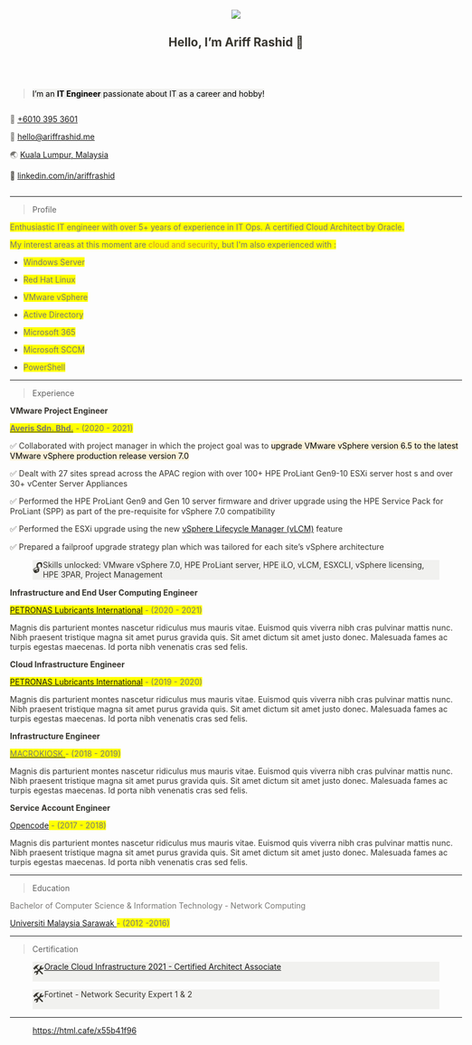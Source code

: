 <html><head><meta http-equiv="Content-Type" content="text/html; charset=utf-8"/><title>Hello, I’m Ariff Rashid 👋</title><style>
/* cspell:disable-file */
/* webkit printing magic: print all background colors */
html {
	-webkit-print-color-adjust: exact;
}
* {
	box-sizing: border-box;
	-webkit-print-color-adjust: exact;
}

html,
body {
	margin: 0;
	padding: 0;
}
@media only screen {
	body {
		margin: 2em auto;
		max-width: 900px;
		color: rgb(55, 53, 47);
	}
}

body {
	line-height: 1.5;
	white-space: pre-wrap;
}

a,
a.visited {
	color: inherit;
	text-decoration: underline;
}

.pdf-relative-link-path {
	font-size: 80%;
	color: #444;
}

h1,
h2,
h3 {
	letter-spacing: -0.01em;
	line-height: 1.2;
	font-weight: 600;
	margin-bottom: 0;
}

.page-title {
	font-size: 2.5rem;
	font-weight: 700;
	margin-top: 0;
	margin-bottom: 0.75em;
}

h1 {
	font-size: 1.875rem;
	margin-top: 1.875rem;
}

h2 {
	font-size: 1.5rem;
	margin-top: 1.5rem;
}

h3 {
	font-size: 1.25rem;
	margin-top: 1.25rem;
}

.source {
	border: 1px solid #ddd;
	border-radius: 3px;
	padding: 1.5em;
	word-break: break-all;
}

.callout {
	border-radius: 3px;
	padding: 1rem;
}

figure {
	margin: 1.25em 0;
	page-break-inside: avoid;
}

figcaption {
	opacity: 0.5;
	font-size: 85%;
	margin-top: 0.5em;
}

mark {
	background-color: transparent;
}

.indented {
	padding-left: 1.5em;
}

hr {
	background: transparent;
	display: block;
	width: 100%;
	height: 1px;
	visibility: visible;
	border: none;
	border-bottom: 1px solid rgba(55, 53, 47, 0.09);
}

img {
	max-width: 100%;
}

@media only print {
	img {
		max-height: 100vh;
		object-fit: contain;
	}
}

@page {
	margin: 1in;
}

.collection-content {
	font-size: 0.875rem;
}

.column-list {
	display: flex;
	justify-content: space-between;
}

.column {
	padding: 0 1em;
}

.column:first-child {
	padding-left: 0;
}

.column:last-child {
	padding-right: 0;
}

.table_of_contents-item {
	display: block;
	font-size: 0.875rem;
	line-height: 1.3;
	padding: 0.125rem;
}

.table_of_contents-indent-1 {
	margin-left: 1.5rem;
}

.table_of_contents-indent-2 {
	margin-left: 3rem;
}

.table_of_contents-indent-3 {
	margin-left: 4.5rem;
}

.table_of_contents-link {
	text-decoration: none;
	opacity: 0.7;
	border-bottom: 1px solid rgba(55, 53, 47, 0.18);
}

table,
th,
td {
	border: 1px solid rgba(55, 53, 47, 0.09);
	border-collapse: collapse;
}

table {
	border-left: none;
	border-right: none;
}

th,
td {
	font-weight: normal;
	padding: 0.25em 0.5em;
	line-height: 1.5;
	min-height: 1.5em;
	text-align: left;
}

th {
	color: rgba(55, 53, 47, 0.6);
}

ol,
ul {
	margin: 0;
	margin-block-start: 0.6em;
	margin-block-end: 0.6em;
}

li > ol:first-child,
li > ul:first-child {
	margin-block-start: 0.6em;
}

ul > li {
	list-style: disc;
}

ul.to-do-list {
	text-indent: -1.7em;
}

ul.to-do-list > li {
	list-style: none;
}

.to-do-children-checked {
	text-decoration: line-through;
	opacity: 0.375;
}

ul.toggle > li {
	list-style: none;
}

ul {
	padding-inline-start: 1.7em;
}

ul > li {
	padding-left: 0.1em;
}

ol {
	padding-inline-start: 1.6em;
}

ol > li {
	padding-left: 0.2em;
}

.mono ol {
	padding-inline-start: 2em;
}

.mono ol > li {
	text-indent: -0.4em;
}

.toggle {
	padding-inline-start: 0em;
	list-style-type: none;
}

/* Indent toggle children */
.toggle > li > details {
	padding-left: 1.7em;
}

.toggle > li > details > summary {
	margin-left: -1.1em;
}

.selected-value {
	display: inline-block;
	padding: 0 0.5em;
	background: rgba(206, 205, 202, 0.5);
	border-radius: 3px;
	margin-right: 0.5em;
	margin-top: 0.3em;
	margin-bottom: 0.3em;
	white-space: nowrap;
}

.collection-title {
	display: inline-block;
	margin-right: 1em;
}

.simple-table {
	margin-top: 1em;
	font-size: 0.875rem;
}

.simple-table-header {
	background: rgb(247, 246, 243);
	color: black;
	font-weight: 500;
}

time {
	opacity: 0.5;
}

.icon {
	display: inline-block;
	max-width: 1.2em;
	max-height: 1.2em;
	text-decoration: none;
	vertical-align: text-bottom;
	margin-right: 0.5em;
}

img.icon {
	border-radius: 3px;
}

.user-icon {
	width: 1.5em;
	height: 1.5em;
	border-radius: 100%;
	margin-right: 0.5rem;
}

.user-icon-inner {
	font-size: 0.8em;
}

.text-icon {
	border: 1px solid #000;
	text-align: center;
}

.page-cover-image {
	display: block;
	object-fit: cover;
	width: 100%;
	max-height: 30vh;
}

.page-header-icon {
	font-size: 3rem;
	margin-bottom: 1rem;
}

.page-header-icon-with-cover {
	margin-top: -0.72em;
	margin-left: 0.07em;
}

.page-header-icon img {
	border-radius: 3px;
}

.link-to-page {
	margin: 1em 0;
	padding: 0;
	border: none;
	font-weight: 500;
}

p > .user {
	opacity: 0.5;
}

td > .user,
td > time {
	white-space: nowrap;
}

input[type="checkbox"] {
	transform: scale(1.5);
	margin-right: 0.6em;
	vertical-align: middle;
}

p {
	margin-top: 0.5em;
	margin-bottom: 0.5em;
}

.image {
	border: none;
	margin: 1.5em 0;
	padding: 0;
	border-radius: 0;
	text-align: center;
}

.code,
code {
	background: rgba(135, 131, 120, 0.15);
	border-radius: 3px;
	padding: 0.2em 0.4em;
	border-radius: 3px;
	font-size: 85%;
	tab-size: 2;
}

code {
	color: #eb5757;
}

.code {
	padding: 1.5em 1em;
}

.code-wrap {
	white-space: pre-wrap;
	word-break: break-all;
}

.code > code {
	background: none;
	padding: 0;
	font-size: 100%;
	color: inherit;
}

blockquote {
	font-size: 1.25em;
	margin: 1em 0;
	padding-left: 1em;
	border-left: 3px solid rgb(55, 53, 47);
}

.bookmark {
	text-decoration: none;
	max-height: 8em;
	padding: 0;
	display: flex;
	width: 100%;
	align-items: stretch;
}

.bookmark-title {
	font-size: 0.85em;
	overflow: hidden;
	text-overflow: ellipsis;
	height: 1.75em;
	white-space: nowrap;
}

.bookmark-text {
	display: flex;
	flex-direction: column;
}

.bookmark-info {
	flex: 4 1 180px;
	padding: 12px 14px 14px;
	display: flex;
	flex-direction: column;
	justify-content: space-between;
}

.bookmark-image {
	width: 33%;
	flex: 1 1 180px;
	display: block;
	position: relative;
	object-fit: cover;
	border-radius: 1px;
}

.bookmark-description {
	color: rgba(55, 53, 47, 0.6);
	font-size: 0.75em;
	overflow: hidden;
	max-height: 4.5em;
	word-break: break-word;
}

.bookmark-href {
	font-size: 0.75em;
	margin-top: 0.25em;
}

.sans { font-family: ui-sans-serif, -apple-system, BlinkMacSystemFont, "Segoe UI", Helvetica, "Apple Color Emoji", Arial, sans-serif, "Segoe UI Emoji", "Segoe UI Symbol"; }
.code { font-family: "SFMono-Regular", Menlo, Consolas, "PT Mono", "Liberation Mono", Courier, monospace; }
.serif { font-family: Lyon-Text, Georgia, ui-serif, serif; }
.mono { font-family: iawriter-mono, Nitti, Menlo, Courier, monospace; }
.pdf .sans { font-family: Inter, ui-sans-serif, -apple-system, BlinkMacSystemFont, "Segoe UI", Helvetica, "Apple Color Emoji", Arial, sans-serif, "Segoe UI Emoji", "Segoe UI Symbol", 'Twemoji', 'Noto Color Emoji', 'Noto Sans CJK JP'; }
.pdf:lang(zh-CN) .sans { font-family: Inter, ui-sans-serif, -apple-system, BlinkMacSystemFont, "Segoe UI", Helvetica, "Apple Color Emoji", Arial, sans-serif, "Segoe UI Emoji", "Segoe UI Symbol", 'Twemoji', 'Noto Color Emoji', 'Noto Sans CJK SC'; }
.pdf:lang(zh-TW) .sans { font-family: Inter, ui-sans-serif, -apple-system, BlinkMacSystemFont, "Segoe UI", Helvetica, "Apple Color Emoji", Arial, sans-serif, "Segoe UI Emoji", "Segoe UI Symbol", 'Twemoji', 'Noto Color Emoji', 'Noto Sans CJK TC'; }
.pdf:lang(ko-KR) .sans { font-family: Inter, ui-sans-serif, -apple-system, BlinkMacSystemFont, "Segoe UI", Helvetica, "Apple Color Emoji", Arial, sans-serif, "Segoe UI Emoji", "Segoe UI Symbol", 'Twemoji', 'Noto Color Emoji', 'Noto Sans CJK KR'; }
.pdf .code { font-family: Source Code Pro, "SFMono-Regular", Menlo, Consolas, "PT Mono", "Liberation Mono", Courier, monospace, 'Twemoji', 'Noto Color Emoji', 'Noto Sans Mono CJK JP'; }
.pdf:lang(zh-CN) .code { font-family: Source Code Pro, "SFMono-Regular", Menlo, Consolas, "PT Mono", "Liberation Mono", Courier, monospace, 'Twemoji', 'Noto Color Emoji', 'Noto Sans Mono CJK SC'; }
.pdf:lang(zh-TW) .code { font-family: Source Code Pro, "SFMono-Regular", Menlo, Consolas, "PT Mono", "Liberation Mono", Courier, monospace, 'Twemoji', 'Noto Color Emoji', 'Noto Sans Mono CJK TC'; }
.pdf:lang(ko-KR) .code { font-family: Source Code Pro, "SFMono-Regular", Menlo, Consolas, "PT Mono", "Liberation Mono", Courier, monospace, 'Twemoji', 'Noto Color Emoji', 'Noto Sans Mono CJK KR'; }
.pdf .serif { font-family: PT Serif, Lyon-Text, Georgia, ui-serif, serif, 'Twemoji', 'Noto Color Emoji', 'Noto Serif CJK JP'; }
.pdf:lang(zh-CN) .serif { font-family: PT Serif, Lyon-Text, Georgia, ui-serif, serif, 'Twemoji', 'Noto Color Emoji', 'Noto Serif CJK SC'; }
.pdf:lang(zh-TW) .serif { font-family: PT Serif, Lyon-Text, Georgia, ui-serif, serif, 'Twemoji', 'Noto Color Emoji', 'Noto Serif CJK TC'; }
.pdf:lang(ko-KR) .serif { font-family: PT Serif, Lyon-Text, Georgia, ui-serif, serif, 'Twemoji', 'Noto Color Emoji', 'Noto Serif CJK KR'; }
.pdf .mono { font-family: PT Mono, iawriter-mono, Nitti, Menlo, Courier, monospace, 'Twemoji', 'Noto Color Emoji', 'Noto Sans Mono CJK JP'; }
.pdf:lang(zh-CN) .mono { font-family: PT Mono, iawriter-mono, Nitti, Menlo, Courier, monospace, 'Twemoji', 'Noto Color Emoji', 'Noto Sans Mono CJK SC'; }
.pdf:lang(zh-TW) .mono { font-family: PT Mono, iawriter-mono, Nitti, Menlo, Courier, monospace, 'Twemoji', 'Noto Color Emoji', 'Noto Sans Mono CJK TC'; }
.pdf:lang(ko-KR) .mono { font-family: PT Mono, iawriter-mono, Nitti, Menlo, Courier, monospace, 'Twemoji', 'Noto Color Emoji', 'Noto Sans Mono CJK KR'; }
.highlight-default {
	color: rgba(55, 53, 47, 1);
}
.highlight-gray {
	color: rgba(120, 119, 116, 1);
	fill: rgba(120, 119, 116, 1);
}
.highlight-brown {
	color: rgba(159, 107, 83, 1);
	fill: rgba(159, 107, 83, 1);
}
.highlight-orange {
	color: rgba(217, 115, 13, 1);
	fill: rgba(217, 115, 13, 1);
}
.highlight-yellow {
	color: rgba(203, 145, 47, 1);
	fill: rgba(203, 145, 47, 1);
}
.highlight-teal {
	color: rgba(68, 131, 97, 1);
	fill: rgba(68, 131, 97, 1);
}
.highlight-blue {
	color: rgba(51, 126, 169, 1);
	fill: rgba(51, 126, 169, 1);
}
.highlight-purple {
	color: rgba(144, 101, 176, 1);
	fill: rgba(144, 101, 176, 1);
}
.highlight-pink {
	color: rgba(193, 76, 138, 1);
	fill: rgba(193, 76, 138, 1);
}
.highlight-red {
	color: rgba(212, 76, 71, 1);
	fill: rgba(212, 76, 71, 1);
}
.highlight-gray_background {
	background: rgba(241, 241, 239, 1);
}
.highlight-brown_background {
	background: rgba(244, 238, 238, 1);
}
.highlight-orange_background {
	background: rgba(251, 236, 221, 1);
}
.highlight-yellow_background {
	background: rgba(251, 243, 219, 1);
}
.highlight-teal_background {
	background: rgba(237, 243, 236, 1);
}
.highlight-blue_background {
	background: rgba(231, 243, 248, 1);
}
.highlight-purple_background {
	background: rgba(244, 240, 247, 0.8);
}
.highlight-pink_background {
	background: rgba(249, 238, 243, 0.8);
}
.highlight-red_background {
	background: rgba(253, 235, 236, 1);
}
.block-color-default {
	color: inherit;
	fill: inherit;
}
.block-color-gray {
	color: rgba(120, 119, 116, 1);
	fill: rgba(120, 119, 116, 1);
}
.block-color-brown {
	color: rgba(159, 107, 83, 1);
	fill: rgba(159, 107, 83, 1);
}
.block-color-orange {
	color: rgba(217, 115, 13, 1);
	fill: rgba(217, 115, 13, 1);
}
.block-color-yellow {
	color: rgba(203, 145, 47, 1);
	fill: rgba(203, 145, 47, 1);
}
.block-color-teal {
	color: rgba(68, 131, 97, 1);
	fill: rgba(68, 131, 97, 1);
}
.block-color-blue {
	color: rgba(51, 126, 169, 1);
	fill: rgba(51, 126, 169, 1);
}
.block-color-purple {
	color: rgba(144, 101, 176, 1);
	fill: rgba(144, 101, 176, 1);
}
.block-color-pink {
	color: rgba(193, 76, 138, 1);
	fill: rgba(193, 76, 138, 1);
}
.block-color-red {
	color: rgba(212, 76, 71, 1);
	fill: rgba(212, 76, 71, 1);
}
.block-color-gray_background {
	background: rgba(241, 241, 239, 1);
}
.block-color-brown_background {
	background: rgba(244, 238, 238, 1);
}
.block-color-orange_background {
	background: rgba(251, 236, 221, 1);
}
.block-color-yellow_background {
	background: rgba(251, 243, 219, 1);
}
.block-color-teal_background {
	background: rgba(237, 243, 236, 1);
}
.block-color-blue_background {
	background: rgba(231, 243, 248, 1);
}
.block-color-purple_background {
	background: rgba(244, 240, 247, 0.8);
}
.block-color-pink_background {
	background: rgba(249, 238, 243, 0.8);
}
.block-color-red_background {
	background: rgba(253, 235, 236, 1);
}
.select-value-color-pink { background-color: rgba(245, 224, 233, 1); }
.select-value-color-purple { background-color: rgba(232, 222, 238, 1); }
.select-value-color-green { background-color: rgba(219, 237, 219, 1); }
.select-value-color-gray { background-color: rgba(227, 226, 224, 1); }
.select-value-color-opaquegray { background-color: rgba(255, 255, 255, 0.0375); }
.select-value-color-orange { background-color: rgba(250, 222, 201, 1); }
.select-value-color-brown { background-color: rgba(238, 224, 218, 1); }
.select-value-color-red { background-color: rgba(255, 226, 221, 1); }
.select-value-color-yellow { background-color: rgba(253, 236, 200, 1); }
.select-value-color-blue { background-color: rgba(211, 229, 239, 1); }

.checkbox {
	display: inline-flex;
	vertical-align: text-bottom;
	width: 16;
	height: 16;
	background-size: 16px;
	margin-left: 2px;
	margin-right: 5px;
}

.checkbox-on {
	background-image: url("data:image/svg+xml;charset=UTF-8,%3Csvg%20width%3D%2216%22%20height%3D%2216%22%20viewBox%3D%220%200%2016%2016%22%20fill%3D%22none%22%20xmlns%3D%22http%3A%2F%2Fwww.w3.org%2F2000%2Fsvg%22%3E%0A%3Crect%20width%3D%2216%22%20height%3D%2216%22%20fill%3D%22%2358A9D7%22%2F%3E%0A%3Cpath%20d%3D%22M6.71429%2012.2852L14%204.9995L12.7143%203.71436L6.71429%209.71378L3.28571%206.2831L2%207.57092L6.71429%2012.2852Z%22%20fill%3D%22white%22%2F%3E%0A%3C%2Fsvg%3E");
}

.checkbox-off {
	background-image: url("data:image/svg+xml;charset=UTF-8,%3Csvg%20width%3D%2216%22%20height%3D%2216%22%20viewBox%3D%220%200%2016%2016%22%20fill%3D%22none%22%20xmlns%3D%22http%3A%2F%2Fwww.w3.org%2F2000%2Fsvg%22%3E%0A%3Crect%20x%3D%220.75%22%20y%3D%220.75%22%20width%3D%2214.5%22%20height%3D%2214.5%22%20fill%3D%22white%22%20stroke%3D%22%2336352F%22%20stroke-width%3D%221.5%22%2F%3E%0A%3C%2Fsvg%3E");
}
	
</style></head><body><article id="2b6e49d6-8b3f-4718-85ff-7449a2f08af0" class="page sans"><header><div class="page-header-icon undefined"><img class="icon" src="Hello,%20I%E2%80%99m%202b6e4/peep_(3).png"/></div><h1 class="page-title">Hello, I’m Ariff Rashid 👋</h1></header><div class="page-body"><div id="350bb27d-abb5-4186-895a-2b7e61ceabe7" class="column-list"><div id="d6201bfb-d1bc-40e0-9988-ee755d2dbc64" style="width:68.75%" class="column"><blockquote id="7ff67b38-4992-44c5-80ef-fe0289793e9e" class="block-color-gray"><mark class="highlight-gray_background">I’m an </mark><strong><mark class="highlight-gray_background">IT Engineer</mark></strong><mark class="highlight-gray_background"> passionate about IT as a career and hobby!</mark></blockquote><p id="9b692a96-a605-4af0-9b4f-813fdb40e447" class="">
</p></div><div id="11540891-e517-4be2-acd9-e677c3fe510f" style="width:31.250000000000007%" class="column"><p id="403d170c-d672-4204-9e41-a7ba22496661" class="block-color-gray">📱 <a href="tel:+60103953601">+6010 395 3601</a></p><p id="b8bedbf0-cb70-41d4-b77d-bd100a197080" class="block-color-gray">📧 <a href="mailto:hello@ariffrashid.me">hello@ariffrashid.me</a></p><p id="db063770-5ffd-4cc3-9fc5-398afd349747" class="block-color-gray">🌏 <a href="https://g.page/petronastwintowersofficial?share">Kuala Lumpur, Malaysia </a></p><p id="df995b21-fdac-4603-bd53-e1674558bb84" class="">💼 <a href="http://linkedin.com/in/ariffrashid">linkedin.com/in/ariffrashid</a></p></div></div><hr id="649a8f96-a4f6-49c7-9be1-53d2c2e76db9"/><blockquote id="e3bf89a6-b057-4ee9-9cd1-5cd258bd681e" class="">Profile</blockquote><p id="4bd9959e-d102-4fd3-ac54-834ebc82b5b1" class="block-color-gray"><mark class="highlight-gray">Enthusiastic IT engineer with over 5+ years of experience in IT Ops. A certified Cloud Architect by Oracle. </mark></p><p id="eeb2824a-45c8-4be4-a7e4-26700bca1e7c" class=""><mark class="highlight-gray">My interest areas at this moment are </mark><mark class="highlight-yellow">cloud and security</mark><mark class="highlight-gray">, but I&#x27;m also experienced with :</mark></p><ul id="128b42dd-d9e5-43fd-ac34-704209c1c0cf" class="bulleted-list"><li style="list-style-type:disc"><mark class="highlight-gray">Windows Server </mark></li></ul><ul id="c7a10fca-e5f1-4b7f-888a-5e045d17a3b2" class="bulleted-list"><li style="list-style-type:disc"><mark class="highlight-gray">Red Hat Linux</mark></li></ul><ul id="8384fe86-ae79-4f9c-b319-3ba17ff24ae2" class="bulleted-list"><li style="list-style-type:disc"><mark class="highlight-gray">VMware vSphere</mark></li></ul><ul id="2c4c5ac6-859e-4894-915f-d887d7135297" class="bulleted-list"><li style="list-style-type:disc"><mark class="highlight-gray">Active Directory</mark></li></ul><ul id="ed970fa2-22b3-4fd1-ac13-857dcaeaae23" class="bulleted-list"><li style="list-style-type:disc"><mark class="highlight-gray">Microsoft 365</mark></li></ul><ul id="748969f3-ffba-4a27-aadd-4ac70f7e5138" class="bulleted-list"><li style="list-style-type:disc"><mark class="highlight-gray">Microsoft SCCM</mark></li></ul><ul id="42deb0f7-2f56-4f2a-9b97-8bcb9037d04c" class="bulleted-list"><li style="list-style-type:disc"><mark class="highlight-gray">PowerShell</mark></li></ul><p id="ff09418d-8398-4178-a21d-02a342bebfb9" class="">
</p><hr id="78d5d8ce-b507-409c-8c6b-52a1b952fc83"/><blockquote id="1299e820-dc16-4ea1-ae50-6cfe32d702bc" class="">Experience</blockquote><p id="139630f2-2652-4fb0-90d9-46286b17c54a" class=""><strong>VMware Project Engineer</strong></p><p id="62f9881e-d510-4d08-9778-99877113d203" class=""><strong><a href="https://www.averis.biz/what-we-do/"><mark class="highlight-gray">Averis Sdn. Bhd.</mark></a></strong><mark class="highlight-gray"><em> </em></mark><mark class="highlight-gray">- (2020 - 2021)</mark></p><p id="443ce083-c513-4b78-9e92-fb382fd6880c" class="">✅ Collaborated with project manager in which the project goal was to <mark class="highlight-yellow_background">upgrade VMware vSphere version 6.5 to the latest VMware vSphere production release version 7.0</mark></p><p id="f9be7dbf-b335-45d7-8b8e-225dca319c13" class="">✅ Dealt with 27 sites spread across the APAC region with over 100+ HPE ProLiant Gen9-10 ESXi server host s and over 30+ vCenter Server Appliances</p><p id="0022af8c-9448-4e3e-a2a0-d2660427e921" class="">✅ Performed the HPE ProLiant Gen9 and Gen 10 server firmware and driver upgrade using the HPE Service Pack for ProLiant (SPP) as part of the pre-requisite for vSphere 7.0 compatibility</p><p id="31d8bf00-2a27-4650-88a3-25dd9e00606d" class="">✅ Performed the ESXi upgrade using the new <a href="https://core.vmware.com/resource/introducing-vsphere-lifecycle-management-vlcm#section1">vSphere Lifecycle Manager (vLCM)</a> feature</p><p id="9760d546-dbd8-4897-a61a-a62eba0ed396" class="">✅ Prepared a failproof upgrade strategy plan which was tailored for each site’s vSphere architecture</p><figure class="block-color-gray_background callout" style="white-space:pre-wrap;display:flex" id="e6947097-b5a1-4154-a073-eabd1bad3508"><div style="font-size:1.5em"><span class="icon">🔓</span></div><div style="width:100%">Skills unlocked: VMware vSphere 7.0, HPE ProLiant server, HPE iLO, vLCM, ESXCLI, vSphere licensing, HPE 3PAR, Project Management</div></figure><p id="a6e9efd3-2cdc-4354-849c-f647c74ea488" class="">
</p><p id="7e2a694e-4f96-41d3-ba87-7006251c5909" class=""><strong>Infrastructure and End User Computing Engineer</strong></p><p id="84e844ff-5d1c-496f-a552-fe0756380cac" class=""><mark class="highlight-gray"><a href="https://www.pli-petronas.com/en/about/about-petronas-lubricant-international">PETRONAS Lubricants International</a></mark><mark class="highlight-gray"><em> </em></mark><mark class="highlight-gray">- (2020 - 2021)</mark></p><p id="4ee4b2ba-e5f2-4ed7-ab5d-ef10a6b7be41" class="">
</p><p id="97a80aec-6d1b-483a-8944-fb8a131dfdce" class="">Magnis dis parturient montes nascetur ridiculus mus mauris vitae. Euismod quis viverra nibh cras pulvinar mattis nunc. Nibh praesent tristique magna sit amet purus gravida quis. Sit amet dictum sit amet justo donec. Malesuada fames ac turpis egestas maecenas. Id porta nibh venenatis cras sed felis.</p><p id="cf2bb964-4f76-4cc9-b199-e4f05162e521" class="">
</p><p id="c08ba65c-62b1-4141-a225-c4e11ddea30a" class=""><strong>Cloud Infrastructure Engineer</strong></p><p id="3ab328dd-b185-4fee-a64d-b8b538892ec3" class=""><mark class="highlight-gray"><a href="https://www.pli-petronas.com/en/about/about-petronas-lubricant-international">PETRONAS Lubricants International</a></mark><mark class="highlight-gray"> - (2019 - 2020)</mark></p><p id="2d61fda3-596f-47ea-b557-eada646045f7" class="">Magnis dis parturient montes nascetur ridiculus mus mauris vitae. Euismod quis viverra nibh cras pulvinar mattis nunc. Nibh praesent tristique magna sit amet purus gravida quis. Sit amet dictum sit amet justo donec. Malesuada fames ac turpis egestas maecenas. Id porta nibh venenatis cras sed felis.</p><p id="79e41057-74a5-4ea0-acc4-36dc10c2f46e" class="">
</p><p id="8b63f7e3-a927-43e4-8f8b-ca8af4a90db8" class=""><strong>Infrastructure Engineer</strong></p><p id="312ab649-775f-4cc6-962c-d86115507780" class=""><a href="https://macrokiosk.com/our-company#who-we-are"><mark class="highlight-gray">MACROKIOSK</mark></a><a href="https://macrokiosk.com/our-company#who-we-are"><mark class="highlight-gray"><em> </em></mark></a><mark class="highlight-gray">- (2018 - 2019)</mark></p><p id="cff24e5f-44c4-4141-8ddb-227ff52ee9b3" class="">Magnis dis parturient montes nascetur ridiculus mus mauris vitae. Euismod quis viverra nibh cras pulvinar mattis nunc. Nibh praesent tristique magna sit amet purus gravida quis. Sit amet dictum sit amet justo donec. Malesuada fames ac turpis egestas maecenas. Id porta nibh venenatis cras sed felis.</p><p id="2c69e219-c471-4656-bbd3-259073c97db3" class="">
</p><p id="808d02c8-00c4-4193-a148-b50c95dec700" class=""><strong>Service Account Engineer</strong></p><p id="b585ab59-f497-4fbb-9c88-ab2f1f291704" class=""><a href="https://opencode.com/about/company">Opencode</a><mark class="highlight-gray"> - (2017 - 2018)</mark></p><p id="44f30407-09b3-4f6f-af96-a3094874ee0b" class="">Magnis dis parturient montes nascetur ridiculus mus mauris vitae. Euismod quis viverra nibh cras pulvinar mattis nunc. Nibh praesent tristique magna sit amet purus gravida quis. Sit amet dictum sit amet justo donec. Malesuada fames ac turpis egestas maecenas. Id porta nibh venenatis cras sed felis.</p><p id="548fdfcc-e46a-454e-aaed-5789c0f18dce" class="">
</p><hr id="72f2e84d-6bf0-4378-8aba-2db13970e257"/><blockquote id="322a4689-8527-4dae-afad-75c1b652b664" class="">Education</blockquote><p id="b460ca8a-f0e3-4151-a1e9-3e9d04e12bdf" class="block-color-gray">Bachelor of Computer Science &amp; Information Technology - Network Computing</p><p id="98c07829-712b-4825-a669-ac5f91ebf6cd" class=""><a href="https://www.unimas.my/home/corporate-info">Universiti Malaysia Sarawak </a><mark class="highlight-gray">- (2012 -2016)</mark></p><p id="d9186d3f-1ccd-40d0-b66d-02ebd53a028a" class="">
</p><hr id="dadc4852-c7a8-459e-a23a-4554579af4c1"/><blockquote id="482a211c-4546-417e-8158-609560ecadf8" class="">Certification</blockquote><figure class="block-color-gray_background callout" style="white-space:pre-wrap;display:flex" id="d6b17b5e-5d4c-470a-a6ed-4f5b95d6e0e2"><div style="font-size:1.5em"><span class="icon">🛠️</span></div><div style="width:100%"><a href="https://drive.google.com/file/d/1wovs_2MZY5SErcANfnbhjpyCsD9v9WvY/view">Oracle Cloud Infrastructure 2021 - Certified Architect Associate</a></div></figure><figure class="block-color-gray_background callout" style="white-space:pre-wrap;display:flex" id="0387ee4a-9ea1-404e-a168-2b27487a2f2e"><div style="font-size:1.5em"><span class="icon">🛠️</span></div><div style="width:100%">Fortinet - Network Security Expert 1 &amp; 2</div></figure><hr id="b8a85b23-299e-490d-a467-3e7be06d0fcc"/><figure id="8459fdaa-b172-4ed0-8510-f3c027bcf295"><div class="source"><a href="https://html.cafe/x55b41f96">https://html.cafe/x55b41f96</a></div></figure><p id="9626c49b-8407-4337-820e-3761b07622c4" class="">
</p></div></article></body></html>

